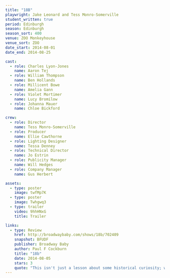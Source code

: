 ```yaml
---
title: "18B"
playwright: Jake Leonard and Tess Monro-Somerville
student_written: true
period: Edinburgh
season: Edinburgh
season_sort: 400
venue: ZOO Monkeyhouse
venue_sort: ZOO
date_start: 2014-08-01
date_end: 2014-08-25

cast:
  - role: Charles Lyon-Jones
    name: Aaron Tej
  - role: William Thompson
    name: Ben Hollands
  - role: Millicent Bowe
    name: Amelia Gann
  - role: Violet Mortimer
    name: Lucy Bromilow
  - role: Johanna Mauer
    name: Chloe Bickford

crew:
  - role: Director
    name: Tess Monro-Somerville
  - role: Producer
    name: Ellie Cawthorne
  - role: Lighting Designer
    name: Tessa Denney
  - role: Technical Director
    name: Jo Estrin
  - role: Publicity Manager
    name: Will Hedges
  - role: Company Manager
    name: Gus Herbert

assets:
  - type: poster
    image: twfMp7K
  - type: poster
    image: Twhgwq3
  - type: trailer
    video: 9hhHNxG
    title: Trailer

links:
  - type: Review
    href: http://broadwaybaby.com/shows/18b/702409
    snapshot: BFUDF
    publisher: Broadway Baby 
    author: Paul F Cockburn
    title: "18b"
    date: 2014-08-05
    stars: 3
    quote: "This isn't just a lesson about some historical curiosity; we're clearly expected to draw parallels between then and now. "
---
```

